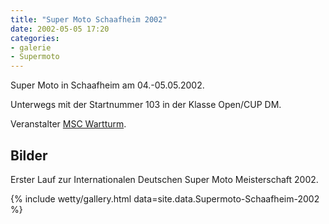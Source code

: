 ```yaml
---
title: "Super Moto Schaafheim 2002"
date: 2002-05-05 17:20
categories: 
- galerie
- Supermoto
---
```

Super Moto in Schaafheim am 04.-05.05.2002. 

Unterwegs mit der Startnummer 103 in der Klasse Open/CUP DM.

Veranstalter [MSC Wartturm](http://www.mscw.de/).

<!-- more -->

## Bilder

Erster Lauf zur Internationalen Deutschen Super Moto Meisterschaft 2002.

{% include wetty/gallery.html data=site.data.Supermoto-Schaafheim-2002 %}
